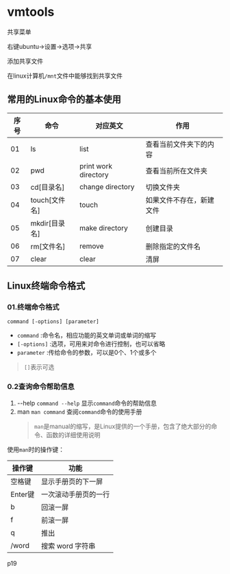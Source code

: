 # vmtools
共享菜单

右键ubuntu→设置→选项→共享

添加共享文件

在linux计算机`/mnt`文件中能够找到共享文件

## 常用的Linux命令的基本使用

| 序号 | 命令          | 对应英文             | 作用                     |
| ---- | ------------- | -------------------- | ------------------------ |
| 01   | ls            | list                 | 查看当前文件夹下的内容   |
| 02   | pwd           | print work directory | 查看当前所在文件夹       |
| 03   | cd[目录名]    | change directory     | 切换文件夹               |
| 04   | touch[文件名] | touch                | 如果文件不存在，新建文件 |
| 05   | mkdir[目录名] | make directory       | 创建目录                 |
| 06   | rm[文件名]    | remove               | 删除指定的文件名         |
| 07   | clear         | clear                | 清屏                     |

## Linux终端命令格式

### 01.终端命令格式
`command [-options] [parameter]`
- `command` :命令名，相应功能的英文单词或单词的缩写
- `[-options]` :选项，可用来对命令进行控制，也可以省略
- `parameter` :传给命令的参数，可以是0个、1个或多个

>`[]`表示可选

### 0.2查询命令帮助信息
1. --help
	`command --help`
	显示`command`命令的帮助信息
2. man
	`man command`
	查阅`command`命令的使用手册
	>`man`是manual的缩写，是Linux提供的一个手册，包含了绝大部分的命令、函数的详细使用说明

使用`man`时的操作键：

| 操作键  | 功能                 |
| ------- | -------------------- |
| 空格键  | 显示手册页的下一屏   |
| Enter键 | 一次滚动手册页的一行 |
| b       | 回滚一屏             |
| f       | 前滚一屏             |
| q       | 推出                 |
| /word   | 搜索 word 字符串                     |

p19
